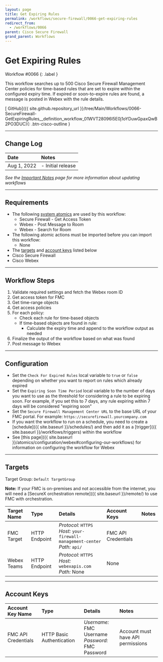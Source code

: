 ```yaml
---
layout: page
title: Get Expiring Rules
permalink: /workflows/secure-firewall/0066-get-expiring-rules
redirect_from:
  - /workflows/0066
parent: Cisco Secure Firewall
grand_parent: Workflows
---
```


# Get Expiring Rules
<div markdown="1">
Workflow #0066
{: .label }
</div>

This workflow searches up to 500 Cisco Secure Firewall Management Center policies for time-based rules that are set to expire within the configured expiry time. If expired or soon-to-expire rules are found, a message is posted in Webex with the rule details.

[<i class="fab fa-github"></i> GitHub]({{ site.github.repository_url }}/tree/Main/Workflows/0066-SecureFirewall-GetExpiringRules__definition_workflow_01WVT28096I5E0j1oYDuwGpaxQwB2PO3DUC){: .btn-cisco-outline }

---

## Change Log

| Date | Notes |
|:-----|:------|
| Aug 1, 2022 | - Initial release |

_See the [Important Notes](/sxo-05-security-workflows/notes) page for more information about updating workflows_

---

## Requirements
* The following [system atomics](/sxo-05-security-workflows/atomics/system) are used by this workflow:
	* Secure Firewall - Get Access Token
    * Webex - Post Message to Room
    * Webex - Search for Room
* The following atomic actions must be imported before you can import this workflow:
	* None
* The [targets](#targets) and [account keys](#account-keys) listed below
* Cisco Secure Firewall
* Cisco Webex

---

## Workflow Steps
1. Validate required settings and fetch the Webex room ID
1. Get access token for FMC
1. Get time-range objects
1. Get access policies
1. For each policy:
    * Check each rule for time-based objects
    * If time-based objects are found in rule:
        * Calculate the expiry time and append to the workflow output as needed
1. Finalize the output of the workflow based on what was found
1. Post message to Webex

---

## Configuration
* Set the `Check For Expired Rules` local variable to `true` or `false` depending on whether you want to report on rules which already expired
* Set the `Expiring Soon Time Period` local variable to the number of days you want to use as the threshold for considering a rule to be expiring soon. For example, if you set this to 7 days, any rule expiring within 7 days will be considered "expiring soon"
* Set the `Secure Firewall Management Center URL` to the base URL of your FMC portal. For example: `https://securefirewall.yourcompany.com`
* If you want the workflow to run on a schedule, you need to create a [schedule]({{ site.baseurl }}/schedules/) and then add it as a [trigger]({{ site.baseurl }}/workflows/triggers) within the workflow
* See [this page]({{ site.baseurl }}/atomics/configuration/webex#configuring-our-workflows) for information on configuring the workflow for Webex

---

## Targets
Target Group: `Default TargetGroup`

**Note:** If your FMC is on-premises and not accessible from the internet, you will need a [SecureX orchestration remote]({{ site.baseurl }}/remote/) to use FMC with orchestration.

| Target Name | Type | Details | Account Keys | Notes |
|:------------|:-----|:--------|:-------------|:------|
| FMC Target | HTTP Endpoint | _Protocol:_ `HTTPS`<br />_Host:_ `your-firewall-management-center`<br />_Path:_ `api/` | FMC API Credentials | |
| Webex Teams | HTTP Endpoint | _Protocol:_ `HTTPS`<br />_Host:_ `webexapis.com`<br />_Path:_ None | None | |

---

## Account Keys

| Account Key Name | Type | Details | Notes |
|:-----------------|:-----|:--------|:------|
| FMC API Credentials | HTTP Basic Authentication | _Username:_ FMC Username<br />_Password:_ FMC Password | Account must have API permissions |
